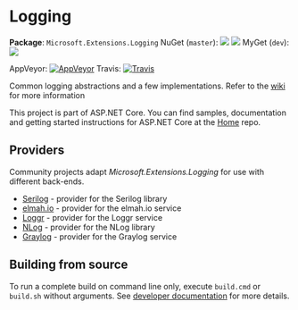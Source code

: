 Logging
=======

**Package**: `Microsoft.Extensions.Logging`
NuGet (`master`): [![](http://img.shields.io/nuget/v/Microsoft.Extensions.Logging.svg?style=flat-square)](http://www.nuget.org/packages/Microsoft.Extensions.Logging) [![](http://img.shields.io/nuget/dt/Microsoft.Extensions.Logging.svg?style=flat-square)](http://www.nuget.org/packages/Microsoft.Extensions.Logging)
MyGet (`dev`): [![](http://img.shields.io/dotnet.myget/aspnetcore-dev/v/Microsoft.Extensions.Logging.svg?style=flat-square)](https://dotnet.myget.org/feed/aspnetcore-dev/package/nuget/Microsoft.Extensions.Logging)

AppVeyor: [![AppVeyor](https://ci.appveyor.com/api/projects/status/i0hdtuq4m6pwfp2s/branch/dev?svg=true)](https://ci.appveyor.com/project/aspnetci/Logging/branch/dev)
Travis:   [![Travis](https://travis-ci.org/aspnet/Logging.svg?branch=dev)](https://travis-ci.org/aspnet/Logging)

Common logging abstractions and a few implementations. Refer to the [wiki](https://github.com/aspnet/Logging/wiki) for more information

This project is part of ASP.NET Core. You can find samples, documentation and getting started instructions for ASP.NET Core at the [Home](https://github.com/aspnet/home) repo.

## Providers

Community projects adapt _Microsoft.Extensions.Logging_ for use with different back-ends.

 * [Serilog](https://github.com/serilog/serilog-framework-logging) - provider for the Serilog library
 * [elmah.io](https://github.com/elmahio/Elmah.Io.Extensions.Logging) - provider for the elmah.io service
 * [Loggr](https://github.com/imobile3/Loggr.Extensions.Logging) - provider for the Loggr service
 * [NLog](https://github.com/NLog/NLog.Extensions.Logging) - provider for the NLog library
 * [Graylog](https://github.com/mattwcole/gelf-extensions-logging) - provider for the Graylog service

## Building from source

To run a complete build on command line only, execute `build.cmd` or `build.sh` without arguments. See [developer documentation](https://github.com/aspnet/Home/wiki) for more details.
